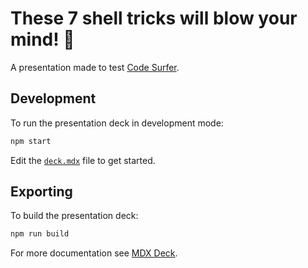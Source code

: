 # These 7 shell tricks will blow your mind! 🤯

A presentation made to test [Code Surfer](https://codesurfer.pomb.us/).

## Development

To run the presentation deck in development mode:

```sh
npm start
```

Edit the [`deck.mdx`](deck.mdx) file to get started.

## Exporting

To build the presentation deck:

```sh
npm run build
```

For more documentation see [MDX Deck](https://github.com/jxnblk/mdx-deck).
